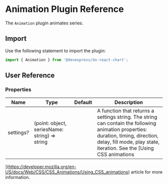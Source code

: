 # Animation Plugin Reference

The `Animation` plugin animates series.

## Import

Use the following statement to import the plugin:

```js
import { Animation } from '@devexpress/dx-react-chart';
```

## User Reference

### Properties

Name | Type | Default | Description
-----|------|---------|------------
settings? | (point: object, seriesName: string) => string | | A function that returns a settings string. The string can contain the following animation properties: duration, timing, direction, delay, fill mode, play state, iteration. See the [Using CSS animations
](https://developer.mozilla.org/en-US/docs/Web/CSS/CSS_Animations/Using_CSS_animations) article for more information.
